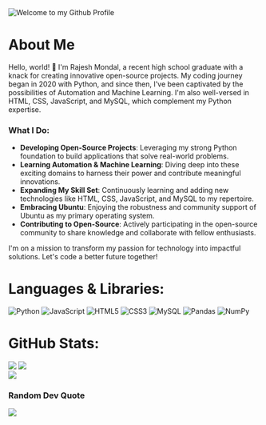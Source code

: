 <img src="https://github.com/rmondal-official/rmondal-official/blob/main/assets/banner-min.jpg?raw=true" style="max-width: 100%;" alt="Welcome to my Github Profile" />

#  About Me

Hello, world! 👋 I'm Rajesh Mondal, a recent high school graduate with a knack for creating innovative open-source projects. My coding journey began in 2020 with Python, and since then, I've been captivated by the possibilities of Automation and Machine Learning. I'm also well-versed in HTML, CSS, JavaScript, and MySQL, which complement my Python expertise.

### What I Do:

- **Developing Open-Source Projects**: Leveraging my strong Python foundation to build applications that solve real-world problems.
- **Learning Automation & Machine Learning**: Diving deep into these exciting domains to harness their power and contribute meaningful innovations.
- **Expanding My Skill Set**: Continuously learning and adding new technologies like HTML, CSS, JavaScript, and MySQL to my repertoire.
- **Embracing Ubuntu**: Enjoying the robustness and community support of Ubuntu as my primary operating system.
- **Contributing to Open-Source**: Actively participating in the open-source community to share knowledge and collaborate with fellow enthusiasts.

I'm on a mission to transform my passion for technology into impactful solutions. Let's code a better future together!

#  Languages & Libraries:
![Python](https://img.shields.io/badge/python-3670A0?style=for-the-badge&logo=python&logoColor=ffdd54) 
![JavaScript](https://img.shields.io/badge/javascript-%23323330.svg?style=for-the-badge&logo=javascript&logoColor=%23F7DF1E) 
![HTML5](https://img.shields.io/badge/html5-%23E34F26.svg?style=for-the-badge&logo=html5&logoColor=white) 
![CSS3](https://img.shields.io/badge/css3-%231572B6.svg?style=for-the-badge&logo=css3&logoColor=white) 
![MySQL](https://img.shields.io/badge/mysql-%2300000f.svg?style=for-the-badge&logo=mysql&logoColor=white) 
![Pandas](https://img.shields.io/badge/pandas-%23150458.svg?style=for-the-badge&logo=pandas&logoColor=white) 
![NumPy](https://img.shields.io/badge/numpy-%23013243.svg?style=for-the-badge&logo=numpy&logoColor=white)

#  GitHub Stats:
![](https://github-readme-stats.vercel.app/api?username=rmondal-official&theme=tokyonight&hide_border=false&include_all_commits=true&count_private=false)
![](https://github-readme-streak-stats.herokuapp.com/?user=rmondal-official&theme=tokyonight&hide_border=false)<br/>
![](https://github-readme-stats.vercel.app/api/top-langs/?username=rmondal-official&theme=tokyonight&hide_border=false&include_all_commits=true&count_private=false&layout=compact)

###  Random Dev Quote
![](https://quotes-github-readme.vercel.app/api?type=horizontal&theme=radical)



